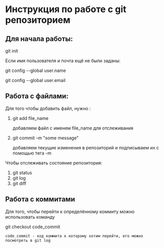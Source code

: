 # Инструкция по работе с git репозиторием

## Для начала работы:
git init

Если имя пользователя и почта ещё не были заданы:

git config --global user.name

git config --global user.email

## Работа с файлами:
Для того чтобы добавить файл, нужно :
1. git add file_name
 
   добавляем файл с именем file_name для отслеживания
2. git commit -m "some message"

   добавляем текущие изменения в репозиторий и подписываем их с помощью тега -m

Чтобы отслеживать состояние репозитория:

1. git status
2. git log
3. git diff

## Работа с коммитами
Для того, чтобы перейти к определённому коммиту можно использовать команду

git checkout code_commit
    
    code_commit - код коммита к которому хотим перейти, его можно посмотреть в git log
    